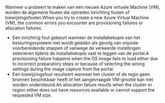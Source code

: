 <span data-ttu-id="6a104-101">Wanneer u probeert te maken van een nieuwe Azure virtuele Machine (VM), worden de algemene fouten die optreden inrichting fouten of toewijzingsfouten.</span><span class="sxs-lookup"><span data-stu-id="6a104-101">When you try to create a new Azure Virtual Machine (VM), the common errors you encounter are provisioning failures or allocation failures.</span></span>

* <span data-ttu-id="6a104-102">Een inrichting fout gebeurt wanneer de installatiekopie van het besturingssysteem niet wordt geladen als gevolg van onjuiste voorbereidende stappen of vanwege de verkeerde instellingen selecteren tijdens de installatiekopie vast te leggen van de portal.</span><span class="sxs-lookup"><span data-stu-id="6a104-102">A provisioning failure happens when the OS image fails to load either due to incorrect preparatory steps or because of selecting the wrong settings during the image capture from the portal.</span></span>
* <span data-ttu-id="6a104-103">Een toewijzingsfout resulteert wanneer het cluster of de regio geen bronnen beschikbaar heeft of het aangevraagde VM-grootte kan niet worden ondersteund.</span><span class="sxs-lookup"><span data-stu-id="6a104-103">An allocation failure results when the cluster or region either does not have resources available or cannot support the requested VM size.</span></span>

